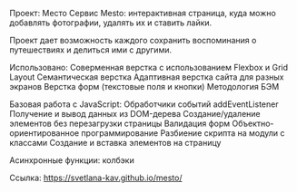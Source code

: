 Проект: Место
Cервис Mesto: интерактивная страница, куда можно добавлять фотографии, удалять их и ставить лайки.

Проект дает возможность каждого сохранить воспоминания о путешествиях и делиться ими с другими.

Использовано: Соверменная верстка с использованием Flexbox и Grid Layout Семантическая верстка Адаптивная верстка сайта для разных экранов Верстка форм (текстовые поля и кнопки) Методология БЭМ

Базовая работа с JavaScript: Обработчики событий addEventListener Получение и вывод данных из DOM-дерева Создание/удаление элементов без перезагрузки страницы Валидация форм Объектно-ориентированное программирование Разбиение скрипта на модули с классами Создание и вставка элементов на страницу

Асинхронные функции: колбэки

Ссылка: https://svetlana-kav.github.io/mesto/
